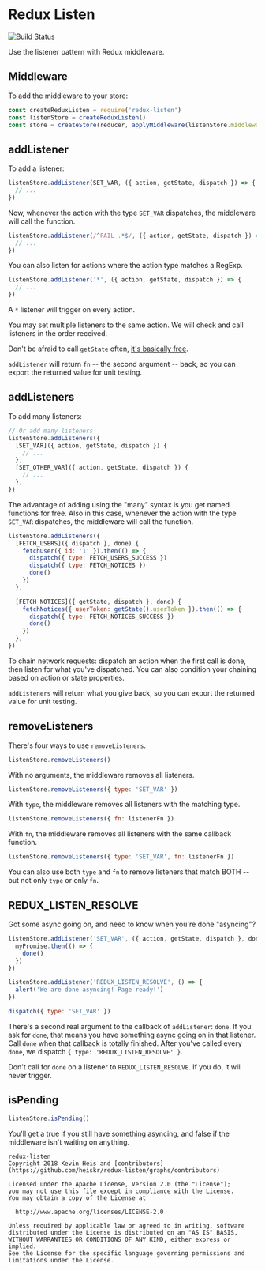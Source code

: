# Redux Listen

[![Build Status](https://img.shields.io/travis/heiskr/redux-listen.svg?style=flat)](https://travis-ci.org/heiskr/redux-listen)

Use the listener pattern with Redux middleware.

## Middleware

To add the middleware to your store:

```javascript
const createReduxListen = require('redux-listen')
const listenStore = createReduxListen()
const store = createStore(reducer, applyMiddleware(listenStore.middleware))
```

## addListener

To add a listener:

```javascript
listenStore.addListener(SET_VAR, ({ action, getState, dispatch }) => {
  // ...
})
```

Now, whenever the action with the type `SET_VAR` dispatches, the middleware will call the function.

```javascript
listenStore.addListener(/^FAIL_.*$/, ({ action, getState, dispatch }) => {
  // ...
})
```

You can also listen for actions where the action type matches a RegExp.

```javascript
listenStore.addListener('*', ({ action, getState, dispatch }) => {
  // ...
})
```

A `*` listener will trigger on every action.

You may set multiple listeners to the same action. We will check and call listeners in the order received.

Don't be afraid to call `getState` often, [it's basically free](https://github.com/reactjs/redux/blob/master/src/createStore.js#L66).

`addListener` will return `fn` -- the second argument -- back, so you can export the returned value for unit testing.

## addListeners

To add many listeners:

```javascript
// Or add many listeners
listenStore.addListeners({
  [SET_VAR]({ action, getState, dispatch }) {
    // ...
  },
  [SET_OTHER_VAR]({ action, getState, dispatch }) {
    // ...
  },
})
```

The advantage of adding using the "many" syntax is you get named functions for free.
Also in this case, whenever the action with the type `SET_VAR` dispatches, the middleware will call the function.

```javascript
listenStore.addListeners({
  [FETCH_USERS]({ dispatch }, done) {
    fetchUser({ id: '1' }).then(() => {
      dispatch({ type: FETCH_USERS_SUCCESS })
      dispatch({ type: FETCH_NOTICES })
      done()
    })
  },

  [FETCH_NOTICES]({ getState, dispatch }, done) {
    fetchNotices({ userToken: getState().userToken }).then(() => {
      dispatch({ type: FETCH_NOTICES_SUCCESS })
      done()
    })
  },
})
```

To chain network requests: dispatch an action when the first call is done, then listen for what you've dispatched.
You can also condition your chaining based on action or state properties.

`addListeners` will return what you give back, so you can export the returned value for unit testing.

## removeListeners

There's four ways to use `removeListeners`.

```javascript
listenStore.removeListeners()
```

With no arguments, the middleware removes all listeners.

```javascript
listenStore.removeListeners({ type: 'SET_VAR' })
```

With `type`, the middleware removes all listeners with the matching type.

```javascript
listenStore.removeListeners({ fn: listenerFn })
```

With `fn`, the middleware removes all listeners with the same callback function.

```javascript
listenStore.removeListeners({ type: 'SET_VAR', fn: listenerFn })
```

You can also use both `type` and `fn` to remove listeners that match BOTH -- but not only `type` or only `fn`.

## REDUX_LISTEN_RESOLVE

Got some async going on, and need to know when you're done "asyncing"?

```javascript
listenStore.addListener('SET_VAR', ({ action, getState, dispatch }, done) => {
  myPromise.then(() => {
    done()
  })
})

listenStore.addListener('REDUX_LISTEN_RESOLVE', () => {
  alert('We are done asyncing! Page ready!')
})

dispatch({ type: 'SET_VAR' })
```

There's a second real argument to the callback of `addListener`: `done`. If you ask for `done`, that means you have something async going on in that listener. Call `done` when that callback is totally finished. After you've called every `done`, we dispatch `{ type: 'REDUX_LISTEN_RESOLVE' }`.

Don't call for `done` on a listener to `REDUX_LISTEN_RESOLVE`. If you do, it will never trigger.

## isPending

```javascript
listenStore.isPending()
```

You'll get a true if you still have something asyncing, and false if the middleware isn't waiting on anything.

```
redux-listen
Copyright 2018 Kevin Heis and [contributors](https://github.com/heiskr/redux-listen/graphs/contributors)

Licensed under the Apache License, Version 2.0 (the "License");
you may not use this file except in compliance with the License.
You may obtain a copy of the License at

  http://www.apache.org/licenses/LICENSE-2.0

Unless required by applicable law or agreed to in writing, software
distributed under the License is distributed on an "AS IS" BASIS,
WITHOUT WARRANTIES OR CONDITIONS OF ANY KIND, either express or implied.
See the License for the specific language governing permissions and
limitations under the License.
```
